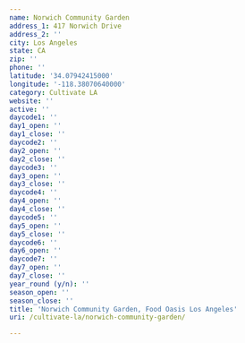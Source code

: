 ```yaml
---
name: Norwich Community Garden
address_1: 417 Norwich Drive
address_2: ''
city: Los Angeles
state: CA
zip: ''
phone: ''
latitude: '34.07942415000'
longitude: '-118.38070640000'
category: Cultivate LA
website: ''
active: ''
daycode1: ''
day1_open: ''
day1_close: ''
daycode2: ''
day2_open: ''
day2_close: ''
daycode3: ''
day3_open: ''
day3_close: ''
daycode4: ''
day4_open: ''
day4_close: ''
daycode5: ''
day5_open: ''
day5_close: ''
daycode6: ''
day6_open: ''
daycode7: ''
day7_open: ''
day7_close: ''
year_round (y/n): ''
season_open: ''
season_close: ''
title: 'Norwich Community Garden, Food Oasis Los Angeles'
uri: /cultivate-la/norwich-community-garden/

---
```

